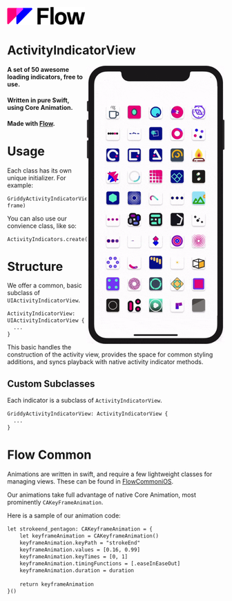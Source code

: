 <img src="https://github.com/createwithflow/ActivityIndicatorView/blob/main/Assets/flow-logo%402x.png" width="180" />

# ActivityIndicatorView
<img align="right" src="https://github.com/createwithflow/ActivityIndicatorView/blob/main/Assets/demo.gif" width="320" />

#### A set of 50 awesome loading indicators, free to use.<br />
#### Written in pure Swift, using Core Animation.<br />
#### Made with [Flow](https://createwithflow.com/?utm_source=github&utm_medium=activityindicatorview).<br />

# Usage
Each class has its own unique initializer. For example:

```
GriddyActivityIndicatorView(frame: frame)
```

You can also use our convience class, like so:

```
ActivityIndicators.create(.griddy)
```

# Structure
We offer a common, basic subclass of `UIActivityIndicatorView`.

```
ActivityIndicatorView: UIActivityIndicatorView {
  ...
}
```

This basic handles the construction of the activity view, provides the space for common styling additions, and syncs playback with native activity indicator methods.

## Custom Subclasses
Each indicator is a subclass of `ActivityIndicatorView`.

```
GriddyActivityIndicatorView: ActivityIndicatorView {
  ...
}
```

# Flow Common
Animations are written in swift, and require a few lightweight classes for managing views. These can be found in [FlowCommoniOS](https://github.com/createwithflow/FlowCommoniOS).

Our animations take full advantage of native Core Animation, most prominently `CAKeyFrameAnimation`.

Here is a sample of our animation code:

```
let strokeend_pentagon: CAKeyframeAnimation = {
    let keyframeAnimation = CAKeyframeAnimation()
    keyframeAnimation.keyPath = "strokeEnd"
    keyframeAnimation.values = [0.16, 0.99]
    keyframeAnimation.keyTimes = [0, 1] 
    keyframeAnimation.timingFunctions = [.easeInEaseOut]
    keyframeAnimation.duration = duration
    
    return keyframeAnimation
}()
```
